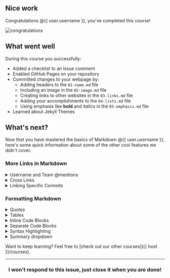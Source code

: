 ## Nice work

Congratulations @{{ user.username }}, you've completed this course!

![congratulations](https://octodex.github.com/images/welcometocat.png)

## What went well

During this course you successfully:

- Added a checklist to an issue comment
- Enabled GitHub Pages on your repository
- Committed changes to your webpage by:
    - Adding headers to the `01-name.md` file
    - Including an image in the `02-image.md` file
    - Creating links to other websites in the `03-links.md` file
    - Adding your accomplishments to the `04-lists.md` file
    - Using emphasis like **bold** and _italics_ in the `05-emphasis.md` file
- Learned about Jekyll Themes

## What's next?

Now that you have mastered the basics of Markdown @{{ user.username }}, here's some quick information about some of the other cool features we didn't cover.

### More Links in Markdown

<details>
<summary>Username and Team @mentions</summary>

  ### Username and Team @mentions

  Typing an `@` symbol, followed by a GitHub username, will send a notification to that person about the comment. This is called an “@mention”, because you’re mentioning the individual. You can also `@mention` teams within an organization. For more information, see “[Receiving notifications about activity on GitHub](https://help.github.com/categories/receiving-notifications-about-activity-on-github/) in the *GitHub Help*.

  ```
  @githubteacher
  ```

  @githubteacher

  <hr>
</details>

<details>
  <summary>Cross Links</summary>

  ### Cross Links

  To bring up a list of suggested issues and pull requests within a repository, type `#`. Type the issue or pull request number or title to filter the list, and then press either Tab or Enter to complete the highlighted result.

  Additionally, references to issues and pull requests are automatically converted to shortened links to the issue or pull request. For example,

  | Reference type | Raw reference | Short link |
  | -------------- | ------------- | ---------- |
  | Issue or pull request URL | `https://github.com/desktop/desktop/pull/3602` | [#3602](https://github.com/desktop/desktop/pull/3602) |
  | `#` and issue or pull request number | #3602 | [#3602](https://github.com/desktop/desktop/pull/3602) |
  | `GH-` and issue or pull request number | GH-3602 | [GH-3602](https://github.com/desktop/desktop/pull/3602) |
  | `Username/Repository#` and issue or pull request number | desktop/desktop#3602 | [desktop/desktop#3602](https://github.com/desktop/desktop/pull/3602) |

  For more information, see “[Autolinked references and URLs](https://help.github.com/articles/autolinked-references-and-urls/)” in the *GitHub Help*.

  <hr>
</details>

<details>
  <summary>Linking Specific Commits</summary>

  ### Linking Specific Commits

  References to a commit's ID (commonly called a SHA or hash) are automatically converted into shortened links to the commit on GitHub. For example,

  | Reference type | Raw reference | Short link |
  | -------------- | ------------- | ---------- |
  | Commit URL | https://github.com/desktop/desktop/commit/8304e9c271a5e5ab4fda797304cd7bcca7158c87 | [8304e9c](https://github.com/desktop/desktop/commit/8304e9c271a5e5ab4fda797304cd7bcca7158c87) |
  | SHA | 8304e9c271a5e5ab4fda797304cd7bcca7158c87 | [8304e9c](https://github.com/desktop/desktop/commit/8304e9c271a5e5ab4fda797304cd7bcca7158c87) |
  | User@SHA | desktop@8304e9c271a5e5ab4fda797304cd7bcca7158c87 | [desktop@8304e9c](https://github.com/desktop/desktop/commit/8304e9c271a5e5ab4fda797304cd7bcca7158c87) |
  | Username/Repository@SHA | User/Repository@SHA: desktop/desktop@8304e9c271a5e5ab4fda797304cd7bcca7158c87 | [desktop/desktop@8304e9c](https://github.com/desktop/desktop/commit/8304e9c271a5e5ab4fda797304cd7bcca7158c87)|


  <hr>
</details>

### Formatting Markdown

<details>
  <summary>Quotes</summary>

  ### Quotes

  You can create quote text with a `>`.

  ```
  In the words of Abraham Lincoln:

  > Pardon my French
  ```

  In the words of Abraham Lincoln:

  > Pardon my French

  <hr>
</details>

<details>
  <summary>Tables</summary>

   ### Tables

   You can create tables by assembling a list of words and dividing them with hyphens `-` (for the first row), and then separating each column with a pipe `|`:

    ```
    First Header | Second Header
    ------------ | -------------
    Content from cell 1 | Content from cell 2
    Content in the first column | Content in the second column
    ```

  First Header | Second Header
  ------------ | -------------
  Content from cell 1 | Content from cell 2
  Content in the first column | Content in the second column

  For more detail on formatting with tables, see "Organizing information with tables" in the _GitHub Help_.

<hr>
</details>

<details>
  <summary>Inline Code Blocks</summary>

  ### Inline Code Blocks

  Certain words and phrases need to be formatted in monospace fonts, especially when writing about code. As you've seen throughout this lab, words can be distinguished in markdown with `inline code blocks`.

  Inline code is just one ``` character on either side of the text, and can be used within paragraphs, headers, or other Markdown.

  ```
  `inline code is just one backtick`
  ```

  `inline code is just one backtick`

  <hr>
</details>

<details>
  <summary>Separate Code Blocks</summary>

  ### Separate Code Blocks

  To separate out a larger block of code, use three ``` characters instead of one, and set the text aside in its own paragraph.

  ```
  Anything written in this **paragraph** will not be _formatted_ even if it would normally be recognized in this setting. :taco:
  ```

  Anything written in this **paragraph** will not be _formatted_ even if it would normally be recognized in this setting. :taco:
  <hr>
</details>

<details>
  <summary>Syntax Highlighting</summary>

  ### Syntax Highlighting

  In addition to code blocks, some code blocks should be rendered differently depending on the language, such as Javascript or command-line text.

  What we type:

      ```sh
      github-learning-lab ~/Projects/recipe-repository
      $ git init
      Initialized empty Git repository in /Users/github-learning-lab/Projects/recipe-repository/.git/
      ```

  What we see:
  ```sh
  github-learning-lab ~/Projects/recipe-repository
  $ git init
  Initialized empty Git repository in /Users/github-learning-lab/Projects/recipe-repository/.git/
  ```
  <hr>
</details>

<details>
  <summary>Summary dropdown</summary>

  ### Summary dropdown

  Most of the text in this issue is formatted in collapsible summary blocks. Here's how to make them with Markdown:

  ```
  <details>
    <summary>Title</summary>

    Content here

  </details>
  ```

  <hr>
</details>

Want to keep learning? Feel free to [check out our other courses]({{ host }}/courses).

<hr>
<h3 align="center">I won't respond to this issue, just close it when you are done!</h3>
